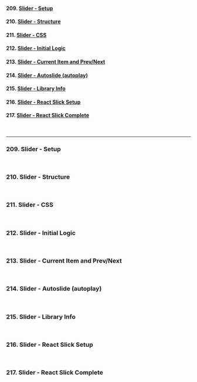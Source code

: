 #### 209. [Slider - Setup](#209)

#### 210. [Slider - Structure](#210)

#### 211. [Slider - CSS](#211)

#### 212. [Slider - Initial Logic](#212)

#### 213. [Slider - Current Item and Prev/Next](#213)

#### 214. [Slider - Autoslide (autoplay)](#214)

#### 215. [Slider - Library Info](#215)

#### 216. [Slider - React Slick Setup](#216)

#### 217. [Slider - React Slick Complete](#217)

<br>

---

### 209. Slider - Setup<a id="209"></a>

<br>

### 210. Slider - Structure<a id="210"></a>

<br>

### 211. Slider - CSS<a id="211"></a>

<br>

### 212. Slider - Initial Logic<a id="212"></a>

<br>

### 213. Slider - Current Item and Prev/Next<a id="213"></a>

<br>

### 214. Slider - Autoslide (autoplay)<a id="214"></a>

<br>

### 215. Slider - Library Info<a id="215"></a>

<br>

### 216. Slider - React Slick Setup<a id="216"></a>

<br>

### 217. Slider - React Slick Complete<a id="217"></a>

<br>
